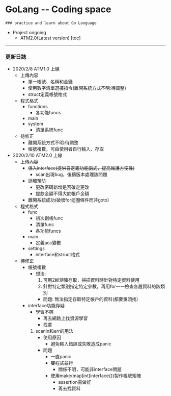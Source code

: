 # GoLang -- Coding space
    ### practice and learn about Go Language
* Project ongoing
    * ATM2.0(Latest version)
[toc]
------
### 更新日誌
* 2020/2/8 ATM1.0 上線
    * 上傳內容
        * 單一帳號、名稱和金錢
        * 使用數字清單選擇指令(離開系統方式不明:待調整)
        * struct定義帳號格式
    * 程式格式
        * functions
            * 各功能funcs
        * main
        * system
            * 清單系統func
    * 待修正
        * 離開系統方式不明:待調整
        * 帳號複數，可由使用者自行輸入、存取
* 2020/2/10 ATM2.0 上線
    * 上傳內容
        * ~~導入interface(提供自定義功能函式，提高維護方便性)~~
            * scan出現bug，後續版本處理該問題
        * 誤觸預防
            * 更改密碼新增是否確定更改
            * 提款金額不得大於帳戶金額
        * 離開系統成功(破壞for迴圈條件而非goto)
    * 程式格式
        * func
            * 初次創帳func
            * 清單func
            * 各功能funcs
        * main
            * 定義acc變數
        * settings
            * interface和struct格式
    * 待修正
        * 帳號複數
            * 想法:
                1. 可用2維矩陣存取，掃描資料時針對特定資料使用
                2. 針對特定類別指定特定參數，再用for一一檢查各層資料的該類別
                * 問題: 無法指定存取特定帳戶的資料(都要重頭找)
        * interface功能存疑
            * 學習不夠
                * 再去網路上找資源學習
                * 找書
            1. scanln和err的用法
                * 使用原因
                    * 避免輸入錯誤或失敗造成panic
                * 問題
                    * 一直panic
                    * ~~雙程式並行~~
                        * 關係不明，可能非interface問題
                    * 使用make(map[int]interface{})製作帳號矩陣
                        * assertion需做好
                        * 再去找資料